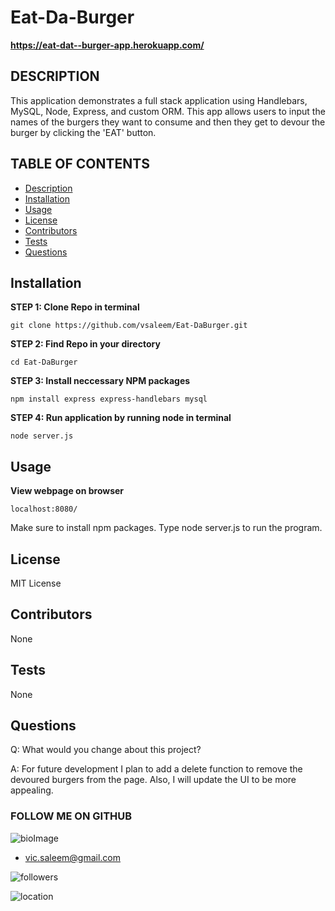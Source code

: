 
# Eat-Da-Burger
**https://eat-dat--burger-app.herokuapp.com/**


## DESCRIPTION

This application demonstrates a full stack application using Handlebars, MySQL, Node, Express, and custom ORM. This app allows users to input the names of the burgers they want to consume and then they get to devour the burger by clicking the 'EAT' button.


## TABLE OF CONTENTS

* [Description](#Description)
* [Installation](#Installation)
* [Usage](#Usage)
* [License](#License)
* [Contributors](#Contributors)
* [Tests](#Tests)
* [Questions](#Questions)



## Installation

**STEP 1: Clone Repo in terminal**
```
git clone https://github.com/vsaleem/Eat-DaBurger.git 
```
**STEP 2: Find Repo in your directory**
```
cd Eat-DaBurger
```
**STEP 3: Install neccessary NPM packages**
```
npm install express express-handlebars mysql
```
**STEP 4: Run application by running node in terminal**
```
node server.js
```

## Usage

**View webpage on browser**
```
localhost:8080/
```
Make sure to install npm packages. Type node server.js to run the program.

## License

MIT License

## Contributors

None

## Tests

None


## Questions

Q: What would you change about this project?

A: For future development I plan to add a delete function to remove the devoured burgers from the page. Also, I will update the UI to be more appealing.


  ### FOLLOW ME ON GITHUB
  ![bioImage](https://avatars0.githubusercontent.com/u/59583325?v=4&s=200)
  * vic.saleem@gmail.com

  ![followers](https://img.shields.io/badge/Followers-10-success) 
  
  ![location](https://img.shields.io/badge/Location-Baltimore_Maryland-ff69b4) 

   


